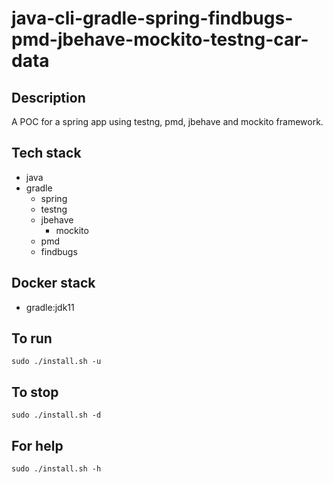 # java-cli-gradle-spring-findbugs-pmd-jbehave-mockito-testng-car-data

## Description
A POC for a spring app using testng,
pmd, jbehave and mockito framework.

## Tech stack
- java
- gradle
	- spring
  - testng
  - jbehave
	- mockito
  - pmd
  - findbugs

## Docker stack
- gradle:jdk11

## To run
`sudo ./install.sh -u`

## To stop
`sudo ./install.sh -d`

## For help
`sudo ./install.sh -h`
